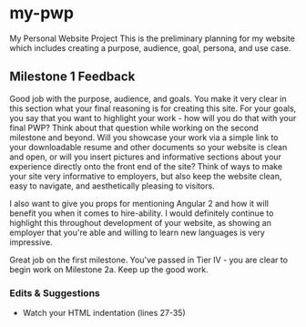 # my-pwp
My Personal Website Project
This is the preliminary planning for my website which includes creating a purpose, audience, goal, persona, and use case.



## Milestone 1 Feedback

Good job with the purpose, audience, and goals. You make it very clear in this section what your final reasoning is for creating this site. For your goals, you say that you want to highlight your work - how will you do that with your final PWP? Think about that question while working on the second milestone and beyond. Will you showcase your work via a simple link to your downloadable resume and other documents so your website is clean and open, or will you insert pictures and informative sections about your experience directly onto the front end of the site? Think of ways to make your site very informative to employers, but also keep the website clean, easy to navigate, and aesthetically pleasing to visitors. 

I also want to give you props for mentioning Angular 2 and how it will benefit you when it comes to hire-ability. I would definitely continue to highlight this throughout development of your website, as showing an employer that you're able and willing to learn new languages is very impressive. 

Great job on the first milestone. You've passed in Tier IV - you are clear to begin work on Milestone 2a. Keep up the good work.


### Edits &amp; Suggestions
-  Watch your HTML indentation (lines 27-35)
